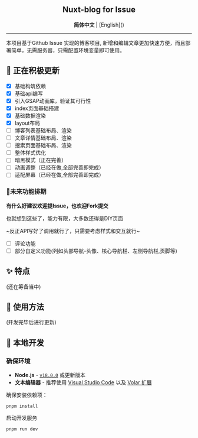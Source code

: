 

<div align="center">

## Nuxt-blog for Issue

</div>

<div align='center'>
  <b>简体中文</b> | [English]()
</div>

---

本项目基于Github Issue 实现的博客项目, 新增和编辑文章更加快速方便，而且部署简单，无需服务器，只需配置环境变量即可使用。

## 🚧 正在积极更新

- [x] 基础构筑依赖
- [x] 基础api编写
- [x] 引入GSAP动画库，验证其可行性
- [x] index页面基础搭建
- [x] 基础数据渲染
- [x] layout布局
- [ ] 博客列表基础布局、渲染
- [ ] 文章详情基础布局、渲染
- [ ] 搜索页面基础布局、渲染
- [ ] 整体样式优化
- [ ] 暗黑模式（正在完善）
- [ ] 动画调整（已经在做,全部完善即完成）
- [ ] 适配屏幕（已经在做,全部完善即完成）

### 🤔未来功能排期

**有什么好建议欢迎提Issue，也欢迎Fork提交**

也就想到这些了，能力有限，大多数还得是DIY页面

~反正API写好了调用就行了，只需要考虑样式和交互就行~

- [ ] 评论功能
- [ ] 部分自定义功能(列如头部导航-头像、核心导航栏、左侧导航栏,页脚等)

## ✨ 特点
(还在筹备当中)


## 📖 使用方法
(开发完毕后进行更新)

## 🔧 本地开发

### 确保环境

- **Node.js** - [`v18.0.0`](https://nodejs.org/en) 或更新版本
- **文本编辑器** - 推荐使用 [Visual Studio Code](https://code.visualstudio.com/) 以及 [Volar 扩展](https://marketplace.visualstudio.com/items?itemName=Vue.volar)



确保安装依赖项：

```shell
pnpm install
```

启动开发服务
```shell
pnpm run dev
```